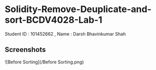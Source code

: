 # Solidity-Remove-Deuplicate-and-sort-BCDV4028-Lab-1
Student ID : 101452662 , Name  : Darsh Bhavinkumar Shah

## Screenshots

![Before Sorting](/Before Sorting.png)
